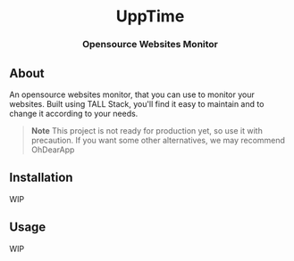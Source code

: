 <h1 align="center">UppTime</h1>
<h3 align="center">Opensource Websites Monitor</h3>

## About
An opensource websites monitor, that you can use to monitor your websites. 
Built using TALL Stack, you'll find it easy to maintain and to change it according to your needs.

> **Note**
> This project is not ready for production yet, so use it with precaution. 
> If you want some other alternatives, we may recommend OhDearApp

## Installation
WIP

## Usage
WIP


